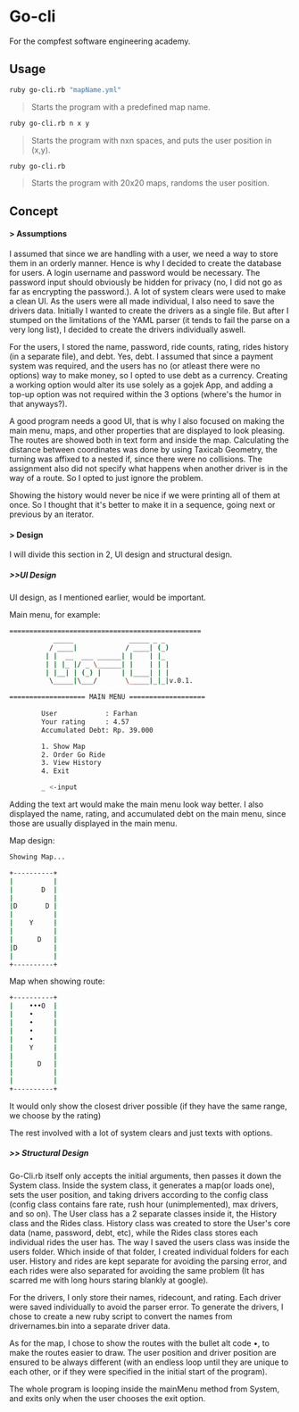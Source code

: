 # Go-cli #
For the compfest software engineering academy.


## Usage
```sh
ruby go-cli.rb "mapName.yml"
```
>Starts the program with a predefined map name.
```sh
ruby go-cli.rb n x y
```
>Starts the program with nxn spaces, and puts the user position in (x,y).
```sh 
ruby go-cli.rb
```
>Starts the program with 20x20 maps, randoms the user position.


## Concept
#### > Assumptions
I assumed that since we are handling with a user, we need a way to store them in an orderly manner. Hence is why I decided to create the database for users. A login username and password would be necessary. The password input should obviously be hidden for privacy (no, I did not go as far as encrypting the password.). A lot of system clears were used to make a clean UI. As the users were all made individual, I also need to save the drivers data. Initially I wanted to create the drivers as a single file. But after I stumped on the limitations of the YAML parser (it tends to fail the parse on a very long list), I decided to create the drivers individually aswell.

For the users, I stored the name, password, ride counts, rating, rides history (in a separate file), and debt. Yes, debt. I assumed that since a payment system was required, and the users has no (or atleast there were no options) way to make money, so I opted to use debt as a currency. Creating a working option would alter its use solely as a gojek App, and adding a top-up option was not required within the 3 options (where's the humor in that anyways?).

A good program needs a good UI, that is why I also focused on making the main menu, maps, and other properties that are displayed to look pleasing. The routes are showed both in text form and inside the map. Calculating the distance between coordinates was done by using Taxicab Geometry, the turning was affixed to a nested if, since there were no collisions. The assignment also did not specify what happens when another driver is in the way of a route. So I opted to just ignore the problem.

Showing the history would never be nice if we were printing all of them at once. So I thought that it's better to make it in a sequence, going next or previous by an iterator.

#### > Design
I will divide this section in 2, UI design and structural design.
##### >>UI Design
UI design, as I mentioned earlier, would be important.

Main menu, for example:
```sh
================================================		
    	   _____              _____ _ _ 
    	  / ____|            / ____| (_)
    	 | |  __  ___ ______| |    | |_ 
    	 | | |_ |/ _ \______| |    | | |
    	 | |__| | (_) |     | |____| | |
    	  \_____|\___/       \_____|_|_|v.0.1.

=================== MAIN MENU ===================
		
		User			: Farhan
		Your rating     : 4.57
		Accumulated Debt: Rp. 39.000

		1. Show Map
		2. Order Go Ride
		3. View History
		4. Exit

		_ <-input
```
Adding the text art would make the main menu look way better. I also displayed the name, rating, and accumulated debt on the main menu, since those are usually displayed in the main menu.

Map design:
```sh
Showing Map...

+----------+
|          |
|       D  |
|          |
|D       D |
|          |
|    Y     |
|          |
|      D   |
|D         |
|          |
+----------+
```

Map when showing route:
```sh
+----------+
|    •••O  |
|    •     | 
|    •     |
|    •     |
|    •     |
|    Y     |
|          |
|      D   |
|          |
|          |
+----------+
```
It would only show the closest driver possible (if they have the same range, we choose by the rating) 

The rest involved with a lot of system clears and just texts with options.

##### >> Structural Design
Go-Cli.rb itself only accepts the initial arguments, then passes it down the System class. Inside the system class, it generates a map(or loads one), sets the user position, and taking drivers according to the config class (config class contains fare rate, rush hour (unimplemented), max drivers, and so on). The User class has a 2 separate classes inside it, the History class and the Rides class. History class was created to store the User's core data (name, password, debt, etc), while the Rides class stores each individual rides the user has. The way I saved the users class was inside the users folder. Which inside of that folder, I created individual folders for each user. History and rides are kept separate for avoiding the parsing error, and each rides were also separated for avoiding the same problem (It has scarred me with long hours staring blankly at google).

For the drivers, I only store their names, ridecount, and rating. Each driver were saved individually to avoid the parser error. To generate the drivers, I chose to create a new ruby script to convert the names from drivernames.bin into a separate driver data.

As for the map, I chose to show the routes with the bullet alt code •, to make the routes easier to draw. The user position and driver position are ensured to be always different (with an endless loop until they are unique to each other, or if they were specified in the initial start of the program).

The whole program is looping inside the mainMenu method from System, and exits only when the user chooses the exit option.